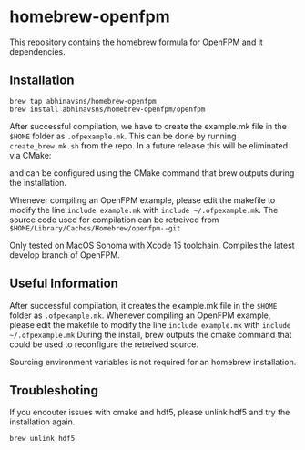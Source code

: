 # homebrew-openfpm

This repository contains the homebrew formula for OpenFPM and it dependencies.

## Installation
```
brew tap abhinavsns/homebrew-openfpm
brew install abhinavsns/homebrew-openfpm/openfpm
```
After successful compilation, we have to create the example.mk file in the `$HOME` folder as `.ofpexample.mk`. This can be done by running `create_brew.mk.sh` from the repo. In a future release this will be eliminated via CMake:

and can be configured using the CMake command that brew outputs during the installation.

Whenever compiling an OpenFPM example, please edit the makefile to modify the line `include example.mk` with `include ~/.ofpexample.mk`.
The source code used for compilation can be retreived from `$HOME/Library/Caches/Homebrew/openfpm--git`

Only tested on MacOS Sonoma with Xcode 15 toolchain. Compiles the latest develop branch of OpenFPM.

## Useful Information

After successful compilation, it creates the example.mk file in the `$HOME` folder as `.ofpexample.mk`. Whenever compiling an OpenFPM example, please edit the makefile to modify the line `include example.mk` with `include ~/.ofpexample.mk`
During the install, brew outputs the cmake command that could be used to reconfigure the retreived source.

Sourcing environment variables is not required for an homebrew installation.

## Troubleshoting

If you encouter issues with cmake and hdf5, please unlink hdf5 and try the installation again.
```
brew unlink hdf5
```
